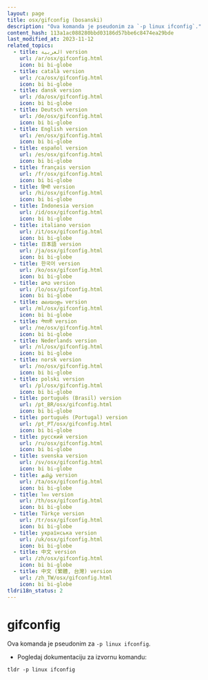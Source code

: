 ```yaml
---
layout: page
title: osx/gifconfig (bosanski)
description: "Ova komanda je pseudonim za `-p linux ifconfig`."
content_hash: 113a1ac088280bbd03186d57bbe6c8474ea29bde
last_modified_at: 2023-11-12
related_topics:
  - title: العربية version
    url: /ar/osx/gifconfig.html
    icon: bi bi-globe
  - title: català version
    url: /ca/osx/gifconfig.html
    icon: bi bi-globe
  - title: dansk version
    url: /da/osx/gifconfig.html
    icon: bi bi-globe
  - title: Deutsch version
    url: /de/osx/gifconfig.html
    icon: bi bi-globe
  - title: English version
    url: /en/osx/gifconfig.html
    icon: bi bi-globe
  - title: español version
    url: /es/osx/gifconfig.html
    icon: bi bi-globe
  - title: français version
    url: /fr/osx/gifconfig.html
    icon: bi bi-globe
  - title: हिन्दी version
    url: /hi/osx/gifconfig.html
    icon: bi bi-globe
  - title: Indonesia version
    url: /id/osx/gifconfig.html
    icon: bi bi-globe
  - title: italiano version
    url: /it/osx/gifconfig.html
    icon: bi bi-globe
  - title: 日本語 version
    url: /ja/osx/gifconfig.html
    icon: bi bi-globe
  - title: 한국어 version
    url: /ko/osx/gifconfig.html
    icon: bi bi-globe
  - title: ລາວ version
    url: /lo/osx/gifconfig.html
    icon: bi bi-globe
  - title: മലയാളം version
    url: /ml/osx/gifconfig.html
    icon: bi bi-globe
  - title: नेपाली version
    url: /ne/osx/gifconfig.html
    icon: bi bi-globe
  - title: Nederlands version
    url: /nl/osx/gifconfig.html
    icon: bi bi-globe
  - title: norsk version
    url: /no/osx/gifconfig.html
    icon: bi bi-globe
  - title: polski version
    url: /pl/osx/gifconfig.html
    icon: bi bi-globe
  - title: português (Brasil) version
    url: /pt_BR/osx/gifconfig.html
    icon: bi bi-globe
  - title: português (Portugal) version
    url: /pt_PT/osx/gifconfig.html
    icon: bi bi-globe
  - title: русский version
    url: /ru/osx/gifconfig.html
    icon: bi bi-globe
  - title: svenska version
    url: /sv/osx/gifconfig.html
    icon: bi bi-globe
  - title: தமிழ் version
    url: /ta/osx/gifconfig.html
    icon: bi bi-globe
  - title: ไทย version
    url: /th/osx/gifconfig.html
    icon: bi bi-globe
  - title: Türkçe version
    url: /tr/osx/gifconfig.html
    icon: bi bi-globe
  - title: українська version
    url: /uk/osx/gifconfig.html
    icon: bi bi-globe
  - title: 中文 version
    url: /zh/osx/gifconfig.html
    icon: bi bi-globe
  - title: 中文 (繁體, 台灣) version
    url: /zh_TW/osx/gifconfig.html
    icon: bi bi-globe
tldri18n_status: 2
---
```

# gifconfig

Ova komanda je pseudonim za `-p linux ifconfig`.

- Pogledaj dokumentaciju za izvornu komandu:

`tldr -p linux ifconfig`
